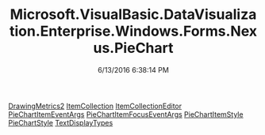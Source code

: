 ﻿---
title: Microsoft.VisualBasic.DataVisualization.Enterprise.Windows.Forms.Nexus.PieChart
date: 6/13/2016 6:38:14 PM
---

[DrawingMetrics2](T-Microsoft.VisualBasic.DataVisualization.Enterprise.Windows.Forms.Nexus.PieChart.DrawingMetrics2.html)
[ItemCollection](T-Microsoft.VisualBasic.DataVisualization.Enterprise.Windows.Forms.Nexus.PieChart.ItemCollection.html)
[ItemCollectionEditor](T-Microsoft.VisualBasic.DataVisualization.Enterprise.Windows.Forms.Nexus.PieChart.ItemCollectionEditor.html)
[PieChartItemEventArgs](T-Microsoft.VisualBasic.DataVisualization.Enterprise.Windows.Forms.Nexus.PieChart.PieChartItemEventArgs.html)
[PieChartItemFocusEventArgs](T-Microsoft.VisualBasic.DataVisualization.Enterprise.Windows.Forms.Nexus.PieChart.PieChartItemFocusEventArgs.html)
[PieChartItemStyle](T-Microsoft.VisualBasic.DataVisualization.Enterprise.Windows.Forms.Nexus.PieChart.PieChartItemStyle.html)
[PieChartStyle](T-Microsoft.VisualBasic.DataVisualization.Enterprise.Windows.Forms.Nexus.PieChart.PieChartStyle.html)
[TextDisplayTypes](T-Microsoft.VisualBasic.DataVisualization.Enterprise.Windows.Forms.Nexus.PieChart.TextDisplayTypes.html)
